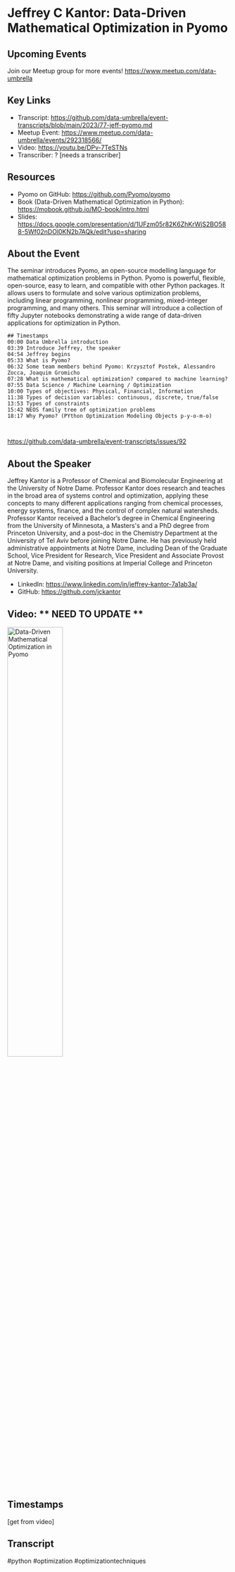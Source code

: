 # Jeffrey C Kantor: Data-Driven Mathematical Optimization in Pyomo

## Upcoming Events
Join our Meetup group for more events!
https://www.meetup.com/data-umbrella

## Key Links
- Transcript: https://github.com/data-umbrella/event-transcripts/blob/main/2023/77-jeff-pyomo.md 
- Meetup Event: https://www.meetup.com/data-umbrella/events/292318566/
- Video: https://youtu.be/DPv-7TeSTNs
- Transcriber:  ? [needs a transcriber]

## Resources
- Pyomo on GitHub: https://github.com/Pyomo/pyomo
- Book (Data-Driven Mathematical Optimization in Python): https://mobook.github.io/MO-book/intro.html
- Slides: https://docs.google.com/presentation/d/1UFzm05r82K6ZhKrWjS2BO588-5Wf02nDOl0KN2b7AQk/edit?usp=sharing

## About the Event
The seminar introduces Pyomo, an open-source modelling language for mathematical optimization problems in Python. Pyomo is powerful, flexible, open-source, easy to learn, and compatible with other Python packages. It allows users to formulate and solve various optimization problems, including linear programming, nonlinear programming, mixed-integer programming, and many others. This seminar will introduce a collection of fifty Jupyter notebooks demonstrating a wide range of data-driven applications for optimization in Python.

```
## Timestamps
00:00 Data Umbrella introduction
03:39 Introduce Jeffrey, the speaker
04:54 Jeffrey begins
05:33 What is Pyomo?
06:32 Some team members behind Pyomo: Krzysztof Postek, Alessandro Zocca, Joaquim Gromicho
07:28 What is mathematical optimization? compared to machine learning?
07:55 Data Science / Machine Learning / Optimization
10:00 Types of objectives: Physical, Financial, Information
11:38 Types of decision variables: continuous, discrete, true/false
13:53 Types of constraints
15:42 NEOS family tree of optimization problems
18:17 Why Pyomo? (PYthon Optimization Modeling Objects p-y-o-m-o)



```
https://github.com/data-umbrella/event-transcripts/issues/92


## About the Speaker
Jeffrey Kantor is a Professor of Chemical and Biomolecular Engineering at the University of Notre Dame. Professor Kantor does research and teaches in the broad area of systems control and optimization, applying these concepts to many different applications ranging from chemical processes, energy systems, finance, and the control of complex natural watersheds. Professor Kantor received a Bachelor’s degree in Chemical Engineering from the University of Minnesota, a Masters's and a PhD degree from Princeton University, and a post-doc in the Chemistry Department at the University of Tel Aviv before joining Notre Dame. He has previously held administrative appointments at Notre Dame, including Dean of the Graduate School, Vice President for Research, Vice President and Associate Provost at Notre Dame, and visiting positions at Imperial College and Princeton University.

- LinkedIn: https://www.linkedin.com/in/jeffrey-kantor-7a1ab3a/
- GitHub: https://github.com/jckantor

## Video:  ** NEED TO UPDATE **
<a href="http://www.youtube.com/watch?feature=player_embedded&v=DPv-7TeSTNs" target="_blank"><img src="http://img.youtube.com/vi/DPv-7TeSTNs/0.jpg"
alt="Data-Driven Mathematical Optimization in Pyomo" width="50%" /></a>

## Timestamps
[get from video]

## Transcript


#python #optimization #optimizationtechniques
